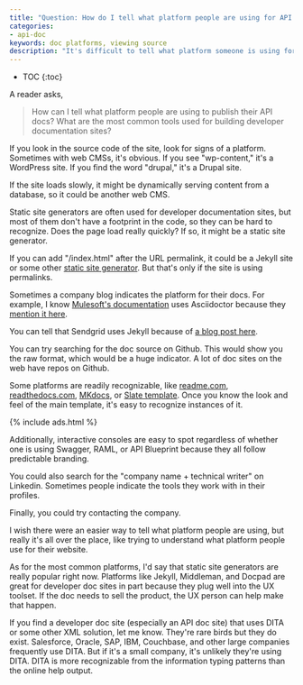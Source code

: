 ```yaml
---
title: "Question: How do I tell what platform people are using for API docs?"
categories:
- api-doc
keywords: doc platforms, viewing source
description: "It's difficult to tell what platform someone is using for docs, but static site generators are pretty common. Other branding is sometimes easy to recognize."
---
```


* TOC
{:toc}

A reader asks,

> How can I tell what platform people are using to publish their API docs? What are the most common tools used for building developer documentation sites?

If you look in the source code of the site, look for signs of a platform. Sometimes with web CMSs, it's obvious. If you see "wp-content," it's a WordPress site. If you find the word "drupal," it's a Drupal site.

If the site loads slowly, it might be dynamically serving content from a database, so it could be another web CMS.

Static site generators are often used for developer documentation sites, but most of them don't have a footprint in the code, so they can be hard to recognize. Does the page load really quickly? If so, it might be a static site generator.

If you can add "/index.html" after the URL permalink, it could be a Jekyll site or some other [static site generator](http://staticgen.com). But that's only if the site is using permalinks.

Sometimes a company blog indicates the platform for their docs. For example, I know [Mulesoft's documentation](https://docs.mulesoft.com/) uses Asciidoctor because they [mention it here](http://blogs.mulesoft.com/dev/tech-ramblings/new-documentation-platform-developer-forums).

You can tell that Sendgrid uses Jekyll because of [a blog post here](https://sendgrid.com/blog/creating-sustainable-documentation-with-jekyll/).

You can try searching for the doc source on Github. This would show you the raw format, which would be a huge indicator. A lot of doc sites on the web have repos on Github.

Some platforms are readily recognizable, like [readme.com](http://readme.com), [readthedocs.com](http://readthedocs.com), [MKdocs](http://www.mkdocs.org/), or [Slate template](https://github.com/tripit/slate). Once you know the look and feel of the main template, it's easy to recognize instances of it.

{% include ads.html %}

Additionally, interactive consoles are easy to spot regardless of whether one is using Swagger, RAML, or API Blueprint because they all follow predictable branding.

You could also search for the "company name + technical writer" on Linkedin. Sometimes people indicate the tools they work with in their profiles.

Finally, you could try contacting the company.

I wish there were an easier way to tell what platform people are using, but really it's all over the place, like trying to understand what platform people use for their website.

As for the most common platforms, I'd say that static site generators are really popular right now. Platforms like Jekyll, Middleman, and Docpad are great for developer doc sites in part because they plug well into the UX toolset. If the doc needs to sell the product, the UX person can help make that happen.

If you find a developer doc site (especially an API doc site) that uses DITA or some other XML solution, let me know. They're rare birds but they do exist. Salesforce, Oracle, SAP, IBM, Couchbase, and other large companies frequently use DITA. But if it's a small company, it's unlikely they're using DITA. DITA is more recognizable from the information typing patterns than the online help output.

